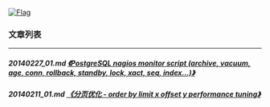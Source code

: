 <a rel=nofollow href=http://info.flagcounter.com/h9V1  ><img src=http://s03.flagcounter.com/count/h9V1/bg_FFFFFF/txt_000000/border_CCCCCC/columns_2/maxflags_12/viewers_0/labels_0/pageviews_0/flags_0/  alt=Flag Counter  border=0  ></a>  
  
### 文章列表  
----  
##### 20140227_01.md   [《PostgreSQL nagios monitor script (archive, vacuum, age, conn, rollback, standby, lock, xact, seq, index...)》](20140227_01.md)  
##### 20140211_01.md   [《分页优化 - order by limit x offset y performance tuning》](20140211_01.md)  
